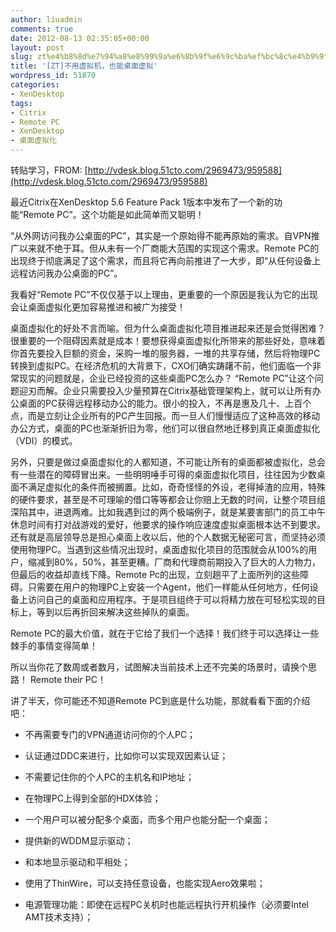 ```yaml
---
author: liuadmin
comments: true
date: 2012-08-13 02:35:05+00:00
layout: post
slug: zt%e4%b8%8d%e7%94%a8%e8%99%9a%e6%8b%9f%e6%9c%ba%ef%bc%8c%e4%b9%9f%e8%83%bd%e6%a1%8c%e9%9d%a2%e8%99%9a%e6%8b%9f
title: '[ZT]不用虚拟机，也能桌面虚拟'
wordpress_id: 51870
categories:
- XenDesktop
tags:
- Citrix
- Remote PC
- XenDesktop
- 桌面虚拟化
---
```


转贴学习，FROM: [http://vdesk.blog.51cto.com/2969473/959588](http://vdesk.blog.51cto.com/2969473/959588)

最近Citrix在XenDesktop 5.6 Feature Pack 1版本中发布了一个新的功能“Remote PC”。这个功能是如此简单而又聪明！

“从外网访问我办公桌面的PC”，其实是一个原始得不能再原始的需求。自VPN推广以来就不绝于耳。但从未有一个厂商能大范围的实现这个需求。Remote PC的出现终于彻底满足了这个需求，而且将它再向前推进了一大步，即“从任何设备上远程访问我办公桌面的PC”。

我看好“Remote PC”不仅仅基于以上理由，更重要的一个原因是我认为它的出现会让桌面虚拟化更加容易推进和被广为接受！

桌面虚拟化的好处不言而喻。但为什么桌面虚拟化项目推进起来还是会觉得困难？很重要的一个阻碍因素就是成本！要想获得桌面虚拟化所带来的那些好处，意味着你首先要投入巨额的资金，采购一堆的服务器，一堆的共享存储，然后将物理PC转换到虚拟PC。在经济危机的大背景下，CXO们确实踌躇不前，他们面临一个非常现实的问题就是，企业已经投资的这些桌面PC怎么办？ “Remote PC”让这个问题迎刃而解。企业只需要投入少量预算在Citrix基础管理架构上，就可以让所有办公桌面的PC获得远程移动办公的能力。很小的投入，不再是惠及几十、上百个点，而是立刻让企业所有的PC产生回报。而一旦人们慢慢适应了这种高效的移动办公方式，桌面的PC也渐渐折旧为零，他们可以很自然地迁移到真正桌面虚拟化（VDI）的模式。

另外，只要是做过桌面虚拟化的人都知道，不可能让所有的桌面都被虚拟化，总会有一些潜在的障碍冒出来。一些明明唾手可得的桌面虚拟化项目，往往因为少数桌面不满足虚拟化的条件而被搁置。比如，奇奇怪怪的外设，老得掉渣的应用，特殊的硬件要求，甚至是不可理喻的借口等等都会让你赔上无数的时间，让整个项目组深陷其中，进退两难。比如我遇到过的两个极端例子，就是某要害部门的员工中午休息时间有打对战游戏的爱好，他要求的操作响应速度虚拟桌面根本达不到要求。还有就是高层领导总是担心桌面上收以后，他的个人数据无秘密可言，而坚持必须使用物理PC。当遇到这些情况出现时，桌面虚拟化项目的范围就会从100%的用户，缩减到80%，50%，甚至更糟。厂商和代理商前期投入了巨大的人力物力，但最后的收益却直线下降。Remote Pc的出现，立刻趟平了上面所列的这些障碍。只需要在用户的物理PC上安装一个Agent，他们一样能从任何地方，任何设备上访问自己的桌面和应用程序。于是项目组终于可以将精力放在可轻松实现的目标上，等到以后再折回来解决这些掉队的桌面。

Remote PC的最大价值，就在于它给了我们一个选择！我们终于可以选择让一些棘手的事情变得简单！

所以当你花了数周或者数月，试图解决当前技术上还不完美的场景时，请换个思路！ Remote their PC！

讲了半天，你可能还不知道Remote PC到底是什么功能，那就看看下面的介绍吧：



	
  * 不再需要专门的VPN通道访问你的个人PC；

	
  * 认证通过DDC来进行，比如你可以实现双因素认证；

	
  * 不需要记住你的个人PC的主机名和IP地址；

	
  * 在物理PC上得到全部的HDX体验；

	
  * 一个用户可以被分配多个桌面，而多个用户也能分配一个桌面；

	
  * 提供新的WDDM显示驱动；

	
  * 和本地显示驱动和平相处；

	
  * 使用了ThinWire，可以支持任意设备，也能实现Aero效果啦；

	
  * 电源管理功能：即使在远程PC关机时也能远程执行开机操作（必须要Intel AMT技术支持）；


